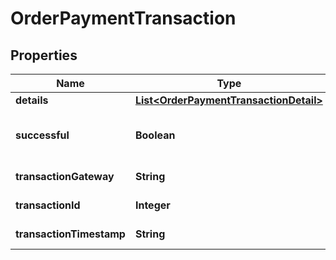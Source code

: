 
# OrderPaymentTransaction

## Properties
Name | Type | Description | Notes
------------ | ------------- | ------------- | -------------
**details** | [**List&lt;OrderPaymentTransactionDetail&gt;**](OrderPaymentTransactionDetail.md) | Details |  [optional]
**successful** | **Boolean** | True if the transaction was successful |  [optional]
**transactionGateway** | **String** | Transaction gateway |  [optional]
**transactionId** | **Integer** | Transaction ID |  [optional]
**transactionTimestamp** | **String** | Transaction date/time |  [optional]



